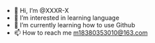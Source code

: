 - 👋 Hi, I’m @XXXR-X
- 👀 I’m interested in learning language
- 🌱 I’m currently learning how to use Github
- 📫 How to reach me m18380353010@163.com

<!---
XXXR-X/XXXR-X is a ✨ special ✨ repository because its `README.md` (this file) appears on your GitHub profile.
You can click the Preview link to take a look at your changes.
--->
